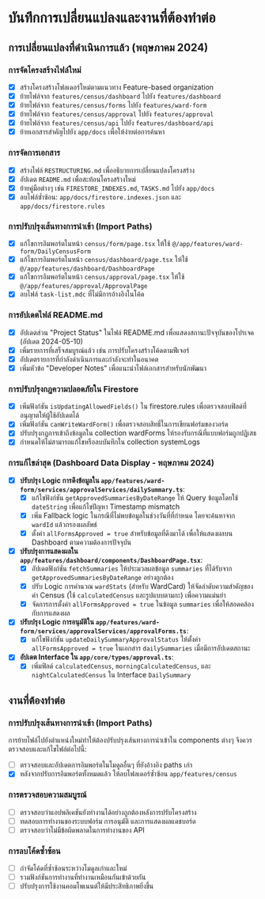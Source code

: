 # บันทึกการเปลี่ยนแปลงและงานที่ต้องทำต่อ

## การเปลี่ยนแปลงที่ดำเนินการแล้ว (พฤษภาคม 2024)

### การจัดโครงสร้างไฟล์ใหม่

- [x] สร้างโครงสร้างโฟลเดอร์ใหม่ตามแนวทาง Feature-based organization
- [x] ย้ายไฟล์จาก `features/census/dashboard` ไปยัง `features/dashboard`
- [x] ย้ายไฟล์จาก `features/census/forms` ไปยัง `features/ward-form`
- [x] ย้ายไฟล์จาก `features/census/approval` ไปยัง `features/approval`
- [x] ย้ายไฟล์จาก `features/census/api` ไปยัง `features/dashboard/api`
- [x] ย้ายเอกสารสำคัญไปยัง `app/docs` เพื่อให้ง่ายต่อการค้นหา

### การจัดการเอกสาร

- [x] สร้างไฟล์ `RESTRUCTURING.md` เพื่ออธิบายการเปลี่ยนแปลงโครงสร้าง
- [x] อัปเดต `README.md` เพื่อสะท้อนโครงสร้างใหม่
- [x] ย้ายคู่มือต่างๆ เช่น `FIRESTORE_INDEXES.md`, `TASKS.md` ไปยัง `app/docs`
- [x] ลบไฟล์ซ้ำซ้อน: `app/docs/firestore.indexes.json` และ `app/docs/firestore.rules`

### การปรับปรุงเส้นทางการนำเข้า (Import Paths)

- [x] แก้ไขการอิมพอร์ตในหน้า `census/form/page.tsx` ให้ใช้ `@/app/features/ward-form/DailyCensusForm`
- [x] แก้ไขการอิมพอร์ตในหน้า `census/dashboard/page.tsx` ให้ใช้ `@/app/features/dashboard/DashboardPage`
- [x] แก้ไขการอิมพอร์ตในหน้า `census/approval/page.tsx` ให้ใช้ `@/app/features/approval/ApprovalPage`
- [x] ลบไฟล์ `task-list.mdc` ที่ไม่มีการอ้างอิงในโค้ด

### การอัปเดตไฟล์ README.md

- [x] อัปเดตส่วน "Project Status" ในไฟล์ README.md เพื่อแสดงสถานะปัจจุบันของโปรเจค (อัปเดต 2024-05-10) 
- [x] เพิ่มรายการที่เสร็จสมบูรณ์แล้ว เช่น การปรับโครงสร้างโค้ดตามฟีเจอร์
- [x] อัปเดตรายการที่กำลังดำเนินการและกำลังจะทำในอนาคต
- [x] เพิ่มหัวข้อ "Developer Notes" เพื่อแนะนำไฟล์เอกสารสำหรับนักพัฒนา

### การปรับปรุงกฎความปลอดภัยใน Firestore

- [x] เพิ่มฟังก์ชัน `isUpdatingAllowedFields()` ใน firestore.rules เพื่อตรวจสอบฟิลด์ที่อนุญาตให้ผู้ใช้อัปเดตได้
- [x] เพิ่มฟังก์ชัน `canWriteWardForm()` เพื่อตรวจสอบสิทธิ์ในการเขียนฟอร์มของวอร์ด
- [x] ปรับปรุงกฎการเข้าถึงข้อมูลใน collection wardForms ให้รองรับกรณีที่แบบฟอร์มถูกปฏิเสธ
- [x] กำหนดให้ไม่สามารถแก้ไขหรือลบบันทึกใน collection systemLogs

### การแก้ไขล่าสุด (Dashboard Data Display - พฤษภาคม 2024)

- [x] **ปรับปรุง Logic การดึงข้อมูลใน `app/features/ward-form/services/approvalServices/dailySummary.ts`**:
  - [x] แก้ไขฟังก์ชัน `getApprovedSummariesByDateRange` ให้ Query ข้อมูลโดยใช้ `dateString` เพื่อแก้ไขปัญหา Timestamp mismatch
  - [x] เพิ่ม Fallback logic ในกรณีที่ไม่พบข้อมูลในช่วงวันที่ที่กำหนด โดยจะค้นหาจาก `wardId` แล้วกรองผลลัพธ์
  - [x] ตั้งค่า `allFormsApproved = true` สำหรับข้อมูลที่ดึงมาได้ เพื่อให้แสดงผลบน Dashboard ตามความต้องการปัจจุบัน
- [x] **ปรับปรุงการแสดงผลใน `app/features/dashboard/components/DashboardPage.tsx`**:
  - [x] อัปเดตฟังก์ชัน `fetchSummaries` ให้ประมวลผลข้อมูล `summaries` ที่ได้รับจาก `getApprovedSummariesByDateRange` อย่างถูกต้อง
  - [x] ปรับ Logic การคำนวณ `wardStats` (สำหรับ WardCard) ให้จัดลำดับความสำคัญของค่า Census (ใช้ `calculatedCensus` และรูปแบบตามกะ) เพื่อความแม่นยำ
  - [x] จัดการการตั้งค่า `allFormsApproved = true` ในข้อมูล `summaries` เพื่อให้สอดคล้องกับการแสดงผล
- [x] **ปรับปรุง Logic การอนุมัติใน `app/features/ward-form/services/approvalServices/approvalForms.ts`**:
  - [x] แก้ไขฟังก์ชัน `updateDailySummaryApprovalStatus` ให้ตั้งค่า `allFormsApproved = true` ในเอกสาร `dailySummaries` เมื่อมีการอัปเดตสถานะ
- [x] **อัปเดต Interface ใน `app/core/types/approval.ts`**:
  - [x] เพิ่มฟิลด์ `calculatedCensus`, `morningCalculatedCensus`, และ `nightCalculatedCensus` ใน Interface `DailySummary`

## งานที่ต้องทำต่อ

### การปรับปรุงเส้นทางการนำเข้า (Import Paths)

การย้ายไฟล์ไปยังตำแหน่งใหม่ทำให้ต้องปรับปรุงเส้นทางการนำเข้าใน components ต่างๆ จึงควรตรวจสอบและแก้ไขไฟล์ต่อไปนี้:

- [ ] ตรวจสอบและอัปเดตการอิมพอร์ตในโมดูลอื่นๆ ที่ยังอ้างอิง paths เก่า
- [x] หลังจากปรับการอิมพอร์ตทั้งหมดแล้ว ให้ลบโฟลเดอร์ซ้ำซ้อน `app/features/census`

### การตรวจสอบความสมบูรณ์

- [ ] ตรวจสอบว่าแอปพลิเคชันยังทำงานได้อย่างถูกต้องหลังการปรับโครงสร้าง
- [ ] ทดสอบการทำงานของระบบฟอร์ม การอนุมัติ และการแสดงผลแดชบอร์ด
- [ ] ตรวจสอบว่าไม่มีข้อผิดพลาดในการทำงานของ API

### การลบโค้ดซ้ำซ้อน

- [ ] กำจัดโค้ดที่ซ้ำซ้อนระหว่างโมดูลเก่าและใหม่
- [ ] รวมฟังก์ชันการทำงานที่ทำงานเหมือนกันเข้าด้วยกัน
- [ ] ปรับปรุงการใช้งานคอมโพเนนต์ให้มีประสิทธิภาพยิ่งขึ้น 